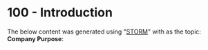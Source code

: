 # 100 - Introduction

The below content was generated using "[STORM](https://storm.genie.stanford.edu/)" with as the topic: **Company Purpose**:


